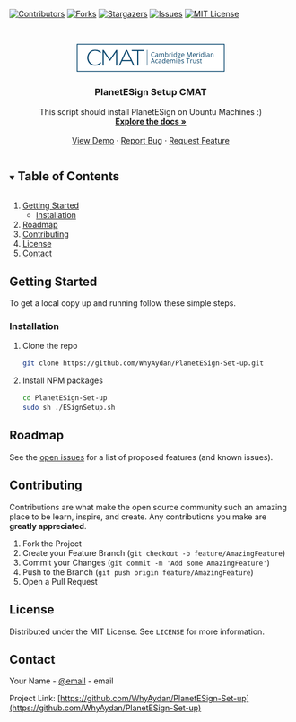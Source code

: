 <!-- PROJECT SHIELDS -->
<!--
*** I'm using markdown "reference style" links for readability.
*** Reference links are enclosed in brackets [ ] instead of parentheses ( ).
*** See the bottom of this document for the declaration of the reference variables
*** for contributors-url, forks-url, etc. This is an optional, concise syntax you may use.
*** https://www.markdownguide.org/basic-syntax/#reference-style-links
-->
[![Contributors][contributors-shield]][contributors-url]
[![Forks][forks-shield]][forks-url]
[![Stargazers][stars-shield]][stars-url]
[![Issues][issues-shield]][issues-url]
[![MIT License][license-shield]][license-url]



<!-- PROJECT LOGO -->
<br />
<p align="center">
  <a href="https://github.com/WhyAydan/PlanetESign-Set-up">
    <img src="images/logo.gif" alt="Logo" width="264" height="50.25">
  </a>

  <h3 align="center">PlanetESign Setup CMAT</h3>

  <p align="center">
    This script should install PlanetESign on Ubuntu Machines :)
    <br />
    <a href="https://github.com/WhyAydan/PlanetESign-Set-up"><strong>Explore the docs »</strong></a>
    <br />
    <br />
    <a href="https://github.com/WhyAydan/PlanetESign-Set-up">View Demo</a>
    ·
    <a href="https://github.com/WhyAydan/PlanetESign-Set-up">Report Bug</a>
    ·
    <a href="https://github.com/WhyAydan/PlanetESign-Set-up">Request Feature</a>
  </p>
</p>



<!-- TABLE OF CONTENTS -->
<details open="open">
  <summary><h2 style="display: inline-block">Table of Contents</h2></summary>
  <ol>
    <li>
      <a href="#getting-started">Getting Started</a>
      <ul>
        <li><a href="#installation">Installation</a></li>
      </ul>
    </li>
    <li><a href="#roadmap">Roadmap</a></li>
    <li><a href="#contributing">Contributing</a></li>
    <li><a href="#license">License</a></li>
    <li><a href="#contact">Contact</a></li>
  </ol>
</details>


<!-- GETTING STARTED -->
## Getting Started

To get a local copy up and running follow these simple steps.

### Installation

1. Clone the repo
   ```sh
   git clone https://github.com/WhyAydan/PlanetESign-Set-up.git
   ```
2. Install NPM packages
   ```sh
   cd PlanetESign-Set-up
   sudo sh ./ESignSetup.sh
   ```


<!-- ROADMAP -->
## Roadmap

See the [open issues](https://github.com/WhyAydan/PlanetESign-Set-up/issues) for a list of proposed features (and known issues).



<!-- CONTRIBUTING -->
## Contributing

Contributions are what make the open source community such an amazing place to be learn, inspire, and create. Any contributions you make are **greatly appreciated**.

1. Fork the Project
2. Create your Feature Branch (`git checkout -b feature/AmazingFeature`)
3. Commit your Changes (`git commit -m 'Add some AmazingFeature'`)
4. Push to the Branch (`git push origin feature/AmazingFeature`)
5. Open a Pull Request



<!-- LICENSE -->
## License

Distributed under the MIT License. See `LICENSE` for more information.



<!-- CONTACT -->
## Contact

Your Name - [@email](aabrahams@cmatrust.net) - email

Project Link: [https://github.com/WhyAydan/PlanetESign-Set-up](https://github.com/WhyAydan/PlanetESign-Set-up)





<!-- MARKDOWN LINKS & IMAGES -->
<!-- https://www.markdownguide.org/basic-syntax/#reference-style-links -->
[contributors-shield]: https://img.shields.io/github/contributors/WhyAydan/PlanetESign-Set-up.svg?style=for-the-badge
[contributors-url]: https://github.com/WhyAydan/PlanetESign-Set-up/graphs/contributors
[forks-shield]: https://img.shields.io/github/forks/WhyAydan/PlanetESign-Set-up.svg?style=for-the-badge
[forks-url]: https://github.com/WhyAydan/PlanetESign-Set-up/network/members
[stars-shield]: https://img.shields.io/github/stars/WhyAydan/PlanetESign-Set-up.svg?style=for-the-badge
[stars-url]: https://github.com/WhyAydan/PlanetESign-Set-up/stargazers
[issues-shield]: https://img.shields.io/github/issues/WhyAydan/PlanetESign-Set-up.svg?style=for-the-badge
[issues-url]: https://github.com/WhyAydan/PlanetESign-Set-up/issues
[license-shield]: https://img.shields.io/github/license/WhyAydan/PlanetESign-Set-up.svg?style=for-the-badge
[license-url]: https://github.com/WhyAydan/PlanetESign-Set-up/blob/master/LICENSE.txt